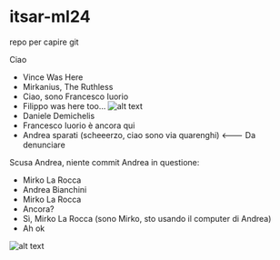 # itsar-ml24
repo per capire git

Ciao

- Vince Was Here
- Mirkanius, The Ruthless
- Ciao, sono Francesco Iuorio
- Filippo was here too...
![alt text](https://media.tenor.com/wMkBoSvYIh0AAAAj/pog-poggers.gif)
- Daniele Demichelis
- Francesco Iuorio è ancora qui                          
- Andrea sparati (scheeerzo, ciao sono via quarenghi) <--- Da denunciare
                               
Scusa Andrea, niente commit
Andrea in questione:
- Mirko La Rocca
- Andrea Bianchini
- Mirko La Rocca
- Ancora?
- Sì, Mirko La Rocca (sono Mirko, sto usando il computer di Andrea)
- Ah ok

![alt text](https://media.tenor.com/FMJCWGaIwT0AAAAM/cat-thumbs-up.gif)
